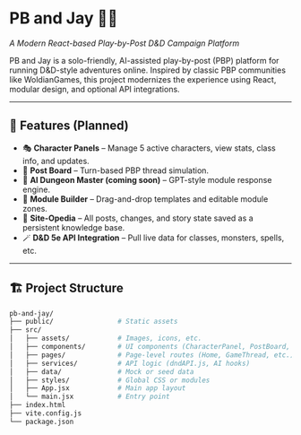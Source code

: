 # PB and Jay 🥜📜
_A Modern React-based Play-by-Post D&D Campaign Platform_

PB and Jay is a solo-friendly, AI-assisted play-by-post (PBP) platform for running D&D-style adventures online. Inspired by classic PBP communities like WoldianGames, this project modernizes the experience using React, modular design, and optional API integrations.

---

## 🚀 Features (Planned)

- 🎭 **Character Panels** – Manage 5 active characters, view stats, class info, and updates.
- 📜 **Post Board** – Turn-based PBP thread simulation.
- 🧠 **AI Dungeon Master (coming soon)** – GPT-style module response engine.
- 🧩 **Module Builder** – Drag-and-drop templates and editable module zones.
- 📘 **Site-Opedia** – All posts, changes, and story state saved as a persistent knowledge base.
- 🪄 **D&D 5e API Integration** – Pull live data for classes, monsters, spells, etc.

---

## 🏗️ Project Structure

```bash
pb-and-jay/
├── public/                # Static assets
├── src/
│   ├── assets/            # Images, icons, etc.
│   ├── components/        # UI components (CharacterPanel, PostBoard, etc.)
│   ├── pages/             # Page-level routes (Home, GameThread, etc.)
│   ├── services/          # API logic (dndAPI.js, AI hooks)
│   ├── data/              # Mock or seed data
│   ├── styles/            # Global CSS or modules
│   ├── App.jsx            # Main app layout
│   └── main.jsx           # Entry point
├── index.html
├── vite.config.js
└── package.json